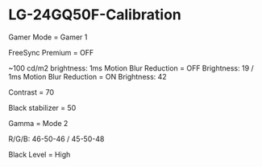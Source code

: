 # LG-24GQ50F-Calibration
Gamer Mode = Gamer 1

FreeSync Premium = OFF

~100 cd/m2 brightness: 
1ms Motion Blur Reduction = OFF
Brightness: 19
/
1ms Motion Blur Reduction = ON
Brightness: 42

Contrast = 70

Black stabilizer = 50

Gamma = Mode 2

R/G/B: 46-50-46 / 45-50-48

Black Level = High
